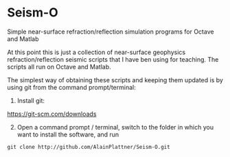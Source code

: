 # Seism-O
Simple near-surface refraction/reflection simulation programs for Octave and Matlab 

At this point this is just a collection of near-surface geophysics refraction/reflection seismic scripts that I have ben using for teaching. The scripts all run on Octave and Matlab.

The simplest way of obtaining these scripts and keeping them updated is by using git from the command prompt/terminal:

1) Install git:

https://git-scm.com/downloads

2) Open a command prompt / terminal, switch to the folder in which you want to install the software, and run

`git clone http://github.com/AlainPlattner/Seism-O.git`
